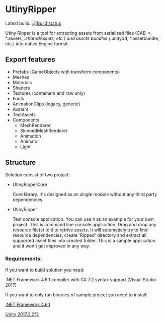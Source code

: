 # UtinyRipper
Latest build: [![Build status](https://ci.appveyor.com/api/projects/status/rds46l7fn62377p7?svg=true)](https://ci.appveyor.com/project/mafaca/utinyripper/branch/master)

Utiny Ripper is a tool for extracting assets from serialized files (CAB-*, *.assets, *.sharedAssets, etc.) and assets bundles (*.unity3d, *.assetbundle, etc.) into native Engine format.

## Export features
* Prefabs (GameObjects with transform components)
* Meshes
* Materials
* Shaders
* Textures (containers and raw only)
* Fonts
* AnimationClips (legacy, generic)
* Avatars
* TextAssets
* Components:
  * MeshRenderer
  * SkinnedMeshRenderer
  * Animation
  * Animator
  * Light

## Structure
Solution consist of two project:
* UtinyRipperCore 

   Core library. It's designed as an single module without any third party dependencies.
* UtinyRipper

   Test console application. You can use it as an example for your own project.
This is command line console application. Drag and drop any resource file(s) to it to retrive assets. It will automaticly try to find resource dependencies, create 'Ripped' directory and extract all supported asset files into created folder.
This is a sample application and it won't get improved in any way.

### Requirements:

If you want to build solution you need:

.NET Framework 4.6.1 compiler with C# 7.2 syntax support (Visual Studio 2017)

If you want to only run binaries of sample project you need to install:

[.NET Framework 4.6.1](https://www.microsoft.com/en-us/download/details.aspx?id=49982)

[Unity 2017.3.0f3](https://unity3d.com/get-unity/download/archive)
